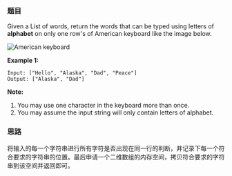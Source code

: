 ### 题目

Given a List of words, return the words that can be typed using letters of **alphabet** on only one row's of American keyboard like the image below.

 

![American keyboard](https://leetcode.com/static/images/problemset/keyboard.png)

 

**Example 1:**

```
Input: ["Hello", "Alaska", "Dad", "Peace"]
Output: ["Alaska", "Dad"]
```

**Note:**

1. You may use one character in the keyboard more than once.
2. You may assume the input string will only contain letters of alphabet.

### 思路

将输入的每一个字符串进行所有字符是否出现在同一行的判断，并记录下每一个符合要求的字符串的位置。最后申请一个二维数组的内存空间，拷贝符合要求的字符串到该空间并返回即可。